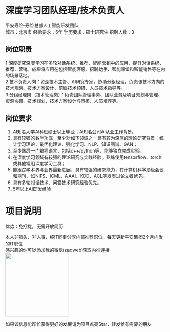 # 深度学习团队经理/技术负责人
平安寿险-寿险总部人工智能研发团队  
城市：北京市 经验要求：5年 学历要求：硕士研究生  招聘人数：3

## 岗位职责
1.深度研究深度学习在多轮对话系统、推荐、智能营销中的应用，提升对话系统、推荐、营销。成果将应用在包括智能客服、招聘助手、智能课堂和智能销售等在内的场景落地。   
2.技术负责人岗：资深技术主管、AI研究专家，协助分组经理，负责该技术方向的技术规划、技术方案设计、前瞻技术预研、人员技术指导等。   
3.分组经理岗（技术管理岗）：负责团队管理事务、团队业务及项目规划与管理、资源协调、技术规划、技术方案设计与审核、人员培养等。

## 岗位要求
1. AI知名大学AI科班硕士以上毕业；AI知名公司AI从业工作背景。   
2. 具有较强的数学功底，至少对如下领域之一具有较为深厚的理论研究背景：统计学习理论、最优化理论、强化学习、NLP、知识图谱、GAN；   
3. 至少熟悉一门编程语言，包括c++/python等，能够独立完成实验。   
4. 在深度学习领域有较强的理论研究与实践经验，熟练使用tensorflow、torch或其他常用深度学习工具；   
5. 能跟踪学术界与业界最新进展，具有较强的研究能力，在计算机科学顶级会议和期刊，如NIPS、ICML、AAAI、KDD、ACL等发表过论文者优先。   
6. 具有多轮对话技术、问答技术研究经验优先。   
7. 5年以上AI研发经验

# 项目说明

优势：免打扰，无需开放简历

本人非猎头，非人事，纯IT同事分享内部推荐职位，每天更新平安集团2个月内发的IT职位  
感兴趣的你可以添加我的微信(zaqweb)获取内推连接  
<img src="https://github.com/zaqweb/PA-IT-JOBS/blob/master/WechatICode.jpeg"  height="200" width="200">

如果该信息能帮忙获得更好的发展请为项目点亮Star，转发给有需要的朋友




